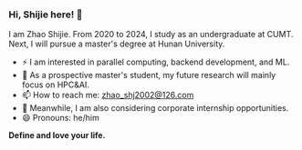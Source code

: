 ### Hi, Shijie here! :wave:

<!--<img width="50%" align="right" alt="Zhao-Shi-jie's github stats" src="https://github-readme-stats.vercel.app/api?username=Zhao-Shi-jie&show_icons=true">
<img width="50%" align="right" alt="Zhao-Shi-jie's github stats" src="https://github-readme-stats.vercel.app/api/top-langs/?username=Zhao-Shi-jie&layout=compact">-->
I am Zhao Shijie. From 2020 to 2024, I study as an undergraduate at CUMT. Next, I will pursue a master's degree at Hunan University.
<!--
- ⚡ Fun fact: ...
- 💬 Ask me about ...
- 👯 I’m looking to collaborate on ...
- 🤔 I’m looking for help with ...
-->

- ⚡ I am interested in parallel computing, backend development, and ML.
- 🌱 As a prospective master's student, my future research will mainly focus on HPC&AI.
- 📫 How to reach me: zhao_shj2002@126.com
- 🔭 Meanwhile, I am also considering corporate internship opportunities.
- 😄 Pronouns: he/him

**Define and love your life.**
